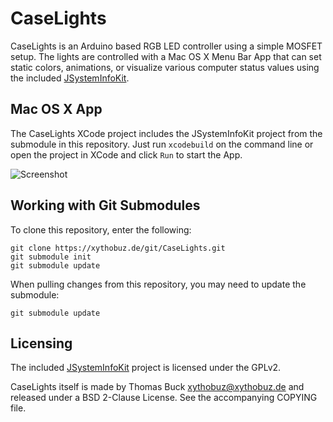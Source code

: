 # CaseLights

CaseLights is an Arduino based RGB LED controller using a simple MOSFET setup. The lights are controlled with a Mac OS X Menu Bar App that can set static colors, animations, or visualize various computer status values using the included [JSystemInfoKit](https://github.com/jBot-42/JSystemInfoKit).

## Mac OS X App

The CaseLights XCode project includes the JSystemInfoKit project from the submodule in this repository. Just run `xcodebuild` on the command line or open the project in XCode and click `Run` to start the App.

![Screenshot](https://i.imgur.com/N7j7BJV.png)

## Working with Git Submodules

To clone this repository, enter the following:

    git clone https://xythobuz.de/git/CaseLights.git
    git submodule init
    git submodule update

When pulling changes from this repository, you may need to update the submodule:

    git submodule update

## Licensing

The included [JSystemInfoKit](https://github.com/jBot-42/JSystemInfoKit) project is licensed under the GPLv2.

CaseLights itself is made by Thomas Buck <xythobuz@xythobuz.de> and released under a BSD 2-Clause License. See the accompanying COPYING file.

